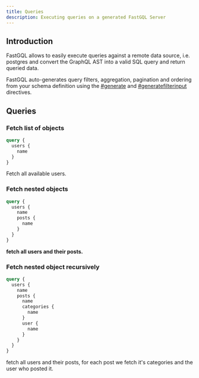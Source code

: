 ```yaml
---
title: Queries
description: Executing queries on a generated FastGQL Server
---
```


## Introduction

FastGQL allows to easily execute queries against a remote data source, i.e. postgres and convert the GraphQL AST into a valid SQL query and return queried data.

FastGQL auto-generates query filters, aggregation, pagination and ordering from your schema definition using the [#generate](../schema/directives#generate "mention") and [#generatefilterinput](../schema/directives#generatefilterinput "mention") directives.

## Queries

### Fetch list of objects

```graphql
query {
  users {
    name
  }
}
```

Fetch all available users.

### Fetch nested objects

```graphql
query {
  users {
    name
    posts {
      name
    }
  }
}
```

**fetch all users and their posts.**

### Fetch nested object recursively

```graphql
query {
  users {
    name
    posts {
      name
      categories {
        name
      }
      user {
        name
      }
    }
  }
}
```

fetch all users and their posts, for each post we fetch it's categories and the user who posted it.
